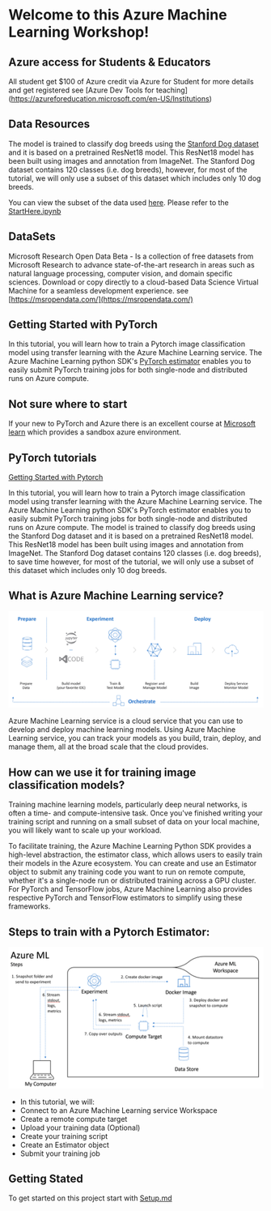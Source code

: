 # Welcome to this Azure Machine Learning Workshop!

## Azure access for Students & Educators

 All student get $100 of Azure credit via Azure for Student for more details and get registered see [Azure Dev Tools for teaching] (https://azureforeducation.microsoft.com/en-US/Institutions)

## Data Resources

The model is trained to classify dog breeds using the [Stanford Dog dataset](http://vision.stanford.edu/aditya86/ImageNetDogs/) and it is based on a pretrained ResNet18 model. This ResNet18 model has been built using images and annotation from ImageNet. The Stanford Dog dataset contains 120 classes (i.e. dog breeds), however, for most of the tutorial, we will only use a subset of this dataset which includes only 10 dog breeds.

You can view the subset of the data used [here](https://github.com/heatherbshapiro/pycon-canada/tree/master/breeds-10).
Please refer to the [StartHere.ipynb](StartHere.ipynb)

## DataSets

Microsoft Research Open Data Beta - Is a collection of free datasets from Microsoft Research to advance state-of-the-art research in areas such as natural language processing, computer vision, and domain specific sciences. Download or copy directly to a cloud-based Data Science Virtual Machine for a seamless development experience. see [https://msropendata.com/](https://msropendata.com/)

## Getting Started with PyTorch

In this tutorial, you will learn how to train a Pytorch image classification model using transfer learning with the Azure Machine Learning service. The Azure Machine Learning python SDK's [PyTorch estimator](https://docs.microsoft.com/en-us/azure/machine-learning/service/how-to-train-pytorch) enables you to easily submit PyTorch training jobs for both single-node and distributed runs on Azure compute.

## Not sure where to start

If your new to PyTorch and Azure there is an excellent course at [Microsoft learn](https://docs.microsoft.com/en-us/learn/modules/interactive-deep-learning/) which provides a sandbox azure environment.

## PyTorch tutorials

[Getting Started with Pytorch](https://pytorch.org/tutorials/beginner/blitz/cifar10_tutorial.html)

In this tutorial, you will learn how to train a Pytorch image classification model using transfer learning with the Azure Machine Learning service. The Azure Machine Learning python SDK's PyTorch estimator enables you to easily submit PyTorch training jobs for both single-node and distributed runs on Azure compute. The model is trained to classify dog breeds using the Stanford Dog dataset and it is based on a pretrained ResNet18 model. This ResNet18 model has been built using images and annotation from ImageNet. The Stanford Dog dataset contains 120 classes (i.e. dog breeds), to save time however, for most of the tutorial, we will only use a subset of this dataset which includes only 10 dog breeds.

## What is Azure Machine Learning service?

![Azure Machine Learning](/assets/images/aml-overview.png)

Azure Machine Learning service is a cloud service that you can use to develop and deploy machine learning models. Using Azure Machine Learning service, you can track your models as you build, train, deploy, and manage them, all at the broad scale that the cloud provides. 

## How can we use it for training image classification models?

Training machine learning models, particularly deep neural networks, is often a time- and compute-intensive task. Once you've finished writing your training script and running on a small subset of data on your local machine, you will likely want to scale up your workload.

To facilitate training, the Azure Machine Learning Python SDK provides a high-level abstraction, the estimator class, which allows users to easily train their models in the Azure ecosystem. You can create and use an Estimator object to submit any training code you want to run on remote compute, whether it's a single-node run or distributed training across a GPU cluster. For PyTorch and TensorFlow jobs, Azure Machine Learning also provides respective PyTorch and TensorFlow estimators to simplify using these frameworks.

## Steps to train with a Pytorch Estimator:

![AzureMachineLearingProcess](/assets/images/aml-run.png)

- In this tutorial, we will:
- Connect to an Azure Machine Learning service Workspace 
- Create a remote compute target
- Upload your training data (Optional)
- Create your training script
- Create an Estimator object
- Submit your training job

## Getting Stated

To get started on this project start with [Setup.md](Setup.md)